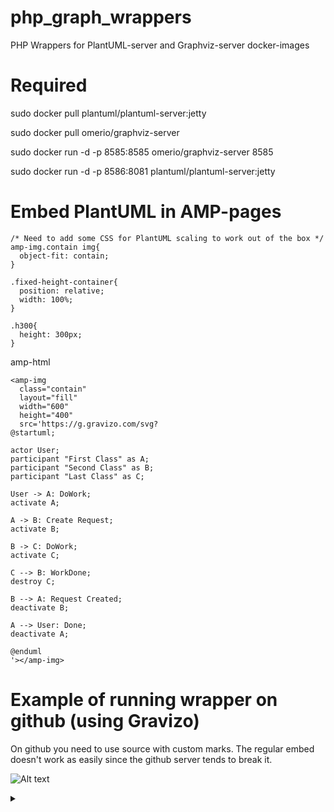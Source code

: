 # php_graph_wrappers
PHP Wrappers for PlantUML-server and Graphviz-server docker-images

# Required
sudo docker pull plantuml/plantuml-server:jetty

sudo docker pull omerio/graphviz-server

sudo docker run -d -p 8585:8585 omerio/graphviz-server 8585

sudo docker run -d -p 8586:8081 plantuml/plantuml-server:jetty

# Embed PlantUML in AMP-pages

```
/* Need to add some CSS for PlantUML scaling to work out of the box */
amp-img.contain img{
  object-fit: contain;
}

.fixed-height-container{
  position: relative;
  width: 100%;
}

.h300{
  height: 300px;
}
```


amp-html
```
<amp-img
  class="contain" 
  layout="fill"
  width="600"
  height="400"
  src='https://g.gravizo.com/svg?
@startuml;

actor User;
participant "First Class" as A;
participant "Second Class" as B;
participant "Last Class" as C;

User -> A: DoWork;
activate A;

A -> B: Create Request;
activate B;

B -> C: DoWork;
activate C;

C --> B: WorkDone;
destroy C;

B --> A: Request Created;
deactivate B;

A --> User: Done;
deactivate A;

@enduml
'></amp-img>
```

# Example of running wrapper on github (using Gravizo)

On github you need to use source with custom marks. The regular embed doesn't work as easily since the github server tends to break it.

![Alt text](https://g.gravizo.com/source/custom_mark10?https://raw.githubusercontent.com/AngeliqueDawnbringer/php_graph_wrappers/master/README.md)

<details> 
<summary></summary>
custom_mark10
@startuml;

actor User;
participant "First Class" as A;
participant "Second Class" as B;
participant "Last Class" as C;

User -> A: DoWork;
activate A;

A -> B: Create Request;
activate B;

B -> C: DoWork;
activate C;

C --> B: WorkDone;
destroy C;

B --> A: Request Created;
deactivate B;

A --> User: Done;
deactivate A;

@enduml
custom_mark10
</details>
